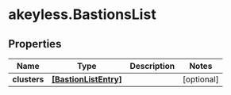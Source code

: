 # akeyless.BastionsList

## Properties

Name | Type | Description | Notes
------------ | ------------- | ------------- | -------------
**clusters** | [**[BastionListEntry]**](BastionListEntry.md) |  | [optional] 


